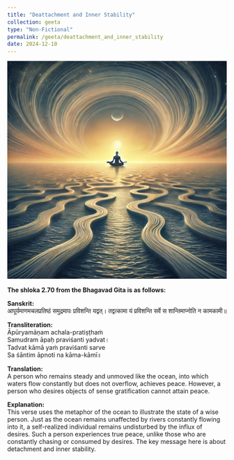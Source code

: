 ```yaml
---
title: "Deattachment and Inner Stability"
collection: geeta
type: "Non-Fictional"
permalink: /geeta/deattachment_and_inner_stability
date: 2024-12-10
---
```


[<img src="../images/shlok_2_70.webp" width="1000" height="500"/>](../images/shlok_2_70.webp)

**The shloka 2.70 from the Bhagavad Gita is as follows:**       

**Sanskrit:**     
आपूर्यमाणमचलप्रतिष्ठं
समुद्रमापः प्रविशन्ति यद्वत्।
तद्वत्कामा यं प्रविशन्ति सर्वे
स शान्तिमाप्नोति न कामकामी॥

**Transliteration:**        
Āpūryamāṇam achala-pratiṣṭhaṁ         
Samudram āpaḥ praviśanti yadvat।           
Tadvat kāmā yaṁ praviśanti sarve             
Sa śāntim āpnoti na kāma-kāmī॥           

**Translation:**             
A person who remains steady and unmoved like the ocean, into which waters flow constantly but does not overflow, achieves peace. However, a person who desires objects of sense gratification cannot attain peace.

**Explanation:**             
This verse uses the metaphor of the ocean to illustrate the state of a wise person. Just as the ocean remains unaffected by rivers constantly flowing into it, a self-realized individual remains undisturbed by the influx of desires. Such a person experiences true peace, unlike those who are constantly chasing or consumed by desires. The key message here is about detachment and inner stability.
